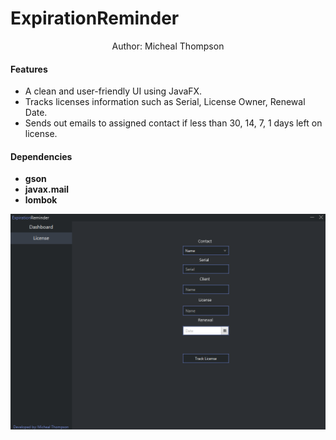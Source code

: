 <p align="center">
  <h1>ExpirationReminder</h1>
</p>
<p align="center" title="Author">
  Author: Micheal Thompson
</p>

#### Features
 - A clean and user-friendly UI using JavaFX.
 - Tracks licenses information such as Serial, License Owner, Renewal Date.
 - Sends out emails to assigned contact if less than 30, 14, 7, 1 days left on license.

#### Dependencies 
 * **gson**
 * **javax.mail**
 * **lombok**
 
 ![](ExpirationReminder.png)
